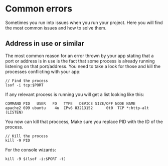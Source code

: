 # Common errors

Sometimes you run into issues when you run your project. Here you will find the most common issues and how to solve them.

## Address in use or similar

The most common reason for an error thrown by your app stating that a port or address is in use is the fact that some process is already running listening on that port/address. You need to take a look for those and kill the processes conflicting with your app:

    // Find the process
    lsof -i tcp:$PORT

If any relevant process is running you will get a list looking like this:

    COMMAND PID   USER   FD   TYPE   DEVICE SIZE/OFF NODE NAME
    apache2 699 ubuntu    4u  IPv6 83213152      0t0  TCP *:http-alt (LISTEN)
    
You now can kill that proccess, Make sure you replace PID with the ID of the process.

    // Kill the process
    kill -9 PID
    
For the console wizards:

    kill -9 $(lsof -i:$PORT -t)